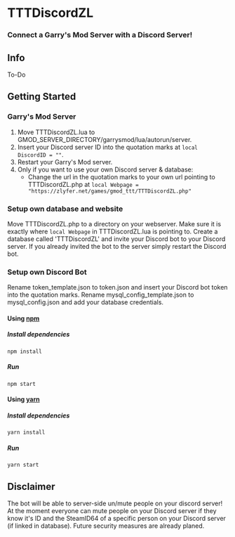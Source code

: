# TTTDiscordZL
### Connect a Garry's Mod Server with a Discord Server!
## Info
To-Do
## Getting Started
### Garry's Mod Server
1. Move TTTDiscordZL.lua to GMOD_SERVER_DIRECTORY/garrysmod/lua/autorun/server.
2. Insert your Discord server ID into the quotation marks at `local DiscordID = ""`.
3. Restart your Garry's Mod server.
4. Only if you want to use your own Discord server & database:
	* Change the url in the quotation marks to your own url pointing to TTTDiscordZL.php at `local Webpage = "https://zlyfer.net/games/gmod_ttt/TTTDiscordZL.php"`
### Setup own database and website
Move TTTDiscordZL.php to a directory on your webserver. Make sure it is exactly where `local Webpage` in TTTDiscordZL.lua is pointing to.
Create a database called 'TTTDiscordZL' and invite your Discord bot to your Discord server.
If you already invited the bot to the server simply restart the Discord bot.
### Setup own Discord Bot
Rename token_template.json to token.json and insert your Discord bot token into the quotation marks.
Rename mysql_config_template.json to mysql_config.json and add your database credentials.
#### Using [npm](https://www.npmjs.com/)
##### Install dependencies
`npm install`
##### Run
`npm start`
#### Using [yarn](https://yarnpkg.com/)
##### Install dependencies
`yarn install`
##### Run
`yarn start`
## Disclaimer
The bot will be able to server-side un/mute people on your discord server!
At the moment everyone can mute people on your Discord server if they know it's ID and the SteamID64 of a specific person on your Discord server (if linked in database).
Future security measures are already planed.
